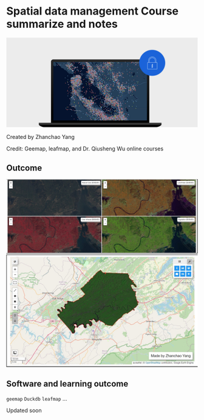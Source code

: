 # Spatial data management Course summarize and notes


![](logo.jpg)


Created by Zhanchao Yang

Credit: Geemap, leafmap, and Dr. Qiusheng Wu online courses


## Outcome

![](results/lab6/Screenshot%202024-05-31%20203935.jpg)
![](results/lab4/Screenshot%202024-05-23%20164235.jpg)

## Software and learning outcome

`geemap`
`Duckdb`
`leafmap`
...


Updated soon
